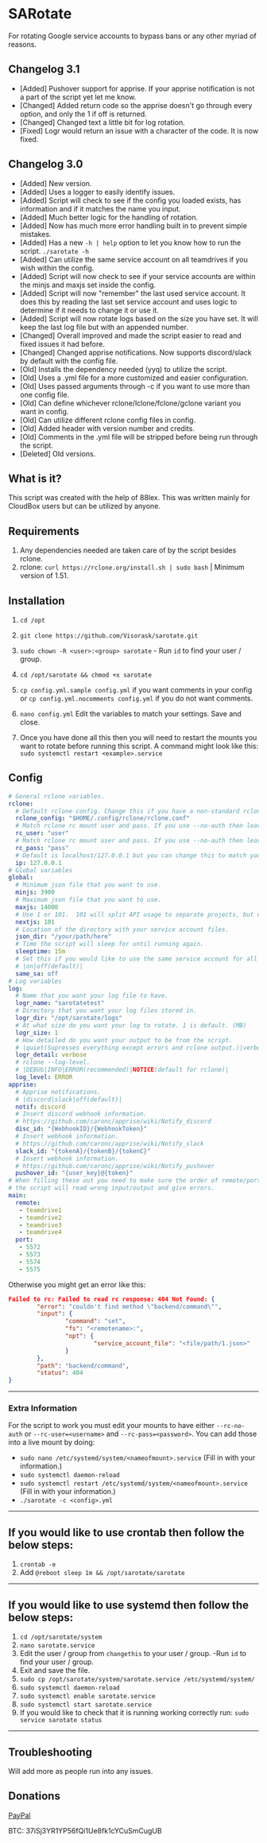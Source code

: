 # SARotate

For rotating Google service accounts to bypass bans or any other myriad of reasons.

## Changelog 3.1

- [Added] Pushover support for apprise. If your apprise notification is not a part of the script yet let me know.
- [Changed] Added return code so the apprise doesn't go through every option, and only the 1 if off is returned.
- [Changed] Changed text a little bit for log rotation.
- [Fixed] Logr would return an issue with a character of the code. It is now fixed.

## Changelog 3.0

- [Added] New version.
- [Added] Uses a logger to easily identify issues.
- [Added] Script will check to see if the config you loaded exists, has information and if it matches the name you input.
- [Added] Much better logic for the handling of rotation.
- [Added] Now has much more error handling built in to prevent simple mistakes.
- [Added] Has a new `-h | help` option to let you know how to run the script. `./sarotate -h`
- [Added] Can utilize the same service account on all teamdrives if you wish within the config.
- [Added] Script will now check to see if your service accounts are within the minjs and maxjs set inside the config.
- [Added] Script will now "remember" the last used service account. It does this by reading the last set service account and uses logic to determine if it needs to change it or use it.
- [Added] Script will now rotate logs based on the size you have set. It will keep the last log file but with an appended number.
- [Changed] Overall improved and made the script easier to read and fixed issues it had before.
- [Changed] Changed apprise notifications. Now supports discord/slack by default with the config file.
- [Old] Installs the dependency needed (yyq) to utilize the script.
- [Old] Uses a .yml file for a more customized and easier configuration.
- [Old] Uses passed arguments through -c if you want to use more than one config file.
- [Old] Can define whichever rclone/lclone/fclone/gclone variant you want in config.
- [Old] Can utilize different rclone config files in config.
- [Old] Added header with version number and credits.
- [Old] Comments in the .yml file will be stripped before being run through the script.
- [Deleted] Old versions.

## What is it?

This script was created with the help of 88lex. This was written mainly for CloudBox users but can be utilized by anyone.

## Requirements

 1. Any dependencies needed are taken care of by the script besides rclone.
 2. rclone: `curl https://rclone.org/install.sh | sudo bash` | Minimum version of 1.51.

## Installation

1. `cd /opt`

2. `git clone https://github.com/Visorask/sarotate.git`

3. `sudo chown -R <user>:<group> sarotate` - Run `id` to find your user / group.

4. `cd /opt/sarotate && chmod +x sarotate`

5. `cp config.yml.sample config.yml` if you want comments in your config or `cp config.yml.nocomments config.yml` if you do not want comments.

6. `nano config.yml` Edit the variables to match your settings. Save and close.

7. Once you have done all this then you will need to restart the mounts you want to rotate before running this script. A command might look like this: ```sudo systemctl restart <example>.service```

## Config

```yml
# General rclone variables.
rclone:
  # Default rclone config. Change this if you have a non-standard rclone config location.
  rclone_config: "$HOME/.config/rclone/rclone.conf"
  # Match rclone rc mount user and pass. If you use --no-auth then leave as default.
  rc_user: "user"
  # Match rclone rc mount user and pass. If you use --no-auth then leave as default.
  rc_pass: "pass"
  # Default is localhost/127.0.0.1 but you can change this to match your IP for RC.
  ip: 127.0.0.1
# Global variables
global:
  # Minimum json file that you want to use.
  minjs: 3900
  # Maximum json file that you want to use.
  maxjs: 14000
  # Use 1 or 101.  101 will split API usage to separate projects, but needs many service accounts.
  nextjs: 101
  # Location of the directory with your service account files.
  json_dir: "/your/path/here"
  # Time the script will sleep for until running again.
  sleeptime: 15m
  # Set this if you would like to use the same service account for all remotes.
  # |on|off(default)|
  same_sa: off
# Log variables
log:
  # Name that you want your log file to have.
  logr_name: "sarotatetest"
  # Directory that you want your log files stored in.
  logr_dir: "/opt/sarotate/logs"
  # At what size do you want your log to rotate. 1 is default. (MB)
  logr_size: 1
  # How detailed do you want your output to be from the script.
  # |quiet(Supresses everything except errors and rclone output.)|verbose(default)(Everything is printed.)|
  logr_detail: verbose
  # rclone --log-level.
  # |DEBUG|INFO|ERROR(recommended)|NOTICE(default for rclone)|
  log_level: ERROR
apprise:
  # Apprise notifications.
  # |discord|slack|off(default)|
  notif: discord
  # Insert discord webhook information.
  # https://github.com/caronc/apprise/wiki/Notify_discord
  disc_id: "{WebhookID}/{WebhookToken}"
  # Insert webhook information.
  # https://github.com/caronc/apprise/wiki/Notify_slack
  slack_id: "{tokenA}/{tokenB}/{tokenC}"
  # Insert webhook information.
  # https://github.com/caronc/apprise/wiki/Notify_pushover
  pushover_id: "{user_key}@{token}"
# When filling these out you need to make sure the order of remote/port goes together or else
# the script will read wrong input/output and give errors.
main:
  remote:
   - teamdrive1
   - teamdrive2
   - teamdrive3
   - teamdrive4
  port:
   - 5572
   - 5573
   - 5574
   - 5575
```

  Otherwise you might get an error like this:

```json
Failed to rc: Failed to read rc response: 404 Not Found: {
        "error": "couldn't find method \"backend/command\"",
        "input": {
                "command": "set",
                "fs": "<remotename>:",
                "opt": {
                        "service_account_file": "<file/path/1.json>"
                }
        },
        "path": "backend/command",
        "status": 404
}
```

---

### Extra Information

   For the script to work you must edit your mounts to have either `--rc-no-auth` or `--rc-user=<username>` and `--rc-pass=<password>`. You can add those into a live mount by doing:

- `sudo nano /etc/systemd/system/<nameofmount>.service` (Fill in <nameofmount> with your information.)
- `sudo systemctl daemon-reload`
- `sudo systemctl restart /etc/systemd/system/<nameofmount>.service` (Fill in <nameofmount> with your information.)
- `./sarotate -c <config>.yml`

---

## If you would like to use crontab then follow the below steps:

  1. `crontab -e`
  2. Add `@reboot sleep 1m && /opt/sarotate/sarotate`

 ---

## If you would like to use systemd then follow the below steps:

  1. `cd /opt/sarotate/system`
  2. `nano sarotate.service`  
  3. Edit the user / group from `changethis` to your user / group. -Run `id` to find your user / group.
  4. Exit and save the file.
  5. `sudo cp /opt/sarotate/system/sarotate.service /etc/systemd/system/`  
  6. `sudo systemctl daemon-reload`  
  7. `sudo systemctl enable sarotate.service`  
  8. `sudo systemctl start sarotate.service`  
  9. If you would like to check that it is running working correctly run: `sudo service sarotate status`

---

## Troubleshooting

Will add more as people run into any issues.

## Donations

[PayPal](https://paypal.me/RRussell603)

BTC: 37iSj3YR1YP56fQi1Ue8fk1cYCuSmCugUB
